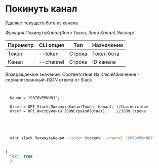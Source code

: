 ﻿---
sidebar_position: 10
---

# Покинуть канал
 Удаляет текущего бота из канала


*Функция ПокинутьКанал(Знач Токен, Знач Канал) Экспорт*

  | Параметр | CLI опция | Тип | Назначение |
  |-|-|-|-|
  | Токен | --token | Строка | Токен бота |
  | Канал | --channel | Строка | ID канала |

  
  Возвращаемое значение:   Соответствие Из КлючИЗначение - сериализованный JSON ответа от Slack

```bsl title="Пример кода"
	
  
  Канал = "C070VPMKN8J";
  
  Ответ = OPI_Slack.ПокинутьКанал(Токен, Канал); //Соответствие
  Ответ = OPI_Инструменты.JSONСтрокой(Ответ);    //JSON строка
  

	
```

```sh title="Пример команды CLI"
    
  oint slack ПокинутьКанал --token %token% --channel "C070VPMKN8J"


```


```json title="Результат"

{
  "ok": true
  }

```
